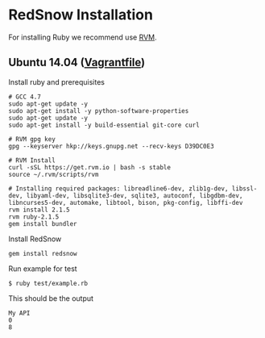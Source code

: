 
# RedSnow Installation

For installing Ruby we recommend use [RVM](https://rvm.io/rvm/install).

## Ubuntu 14.04 ([Vagrantfile](Vagrantfile))

Install ruby and prerequisites

    # GCC 4.7
    sudo apt-get update -y
    sudo apt-get install -y python-software-properties
    sudo apt-get update -y
    sudo apt-get install -y build-essential git-core curl

    # RVM gpg key
    gpg --keyserver hkp://keys.gnupg.net --recv-keys D39DC0E3

    # RVM Install
    curl -sSL https://get.rvm.io | bash -s stable
    source ~/.rvm/scripts/rvm

    # Installing required packages: libreadline6-dev, zlib1g-dev, libssl-dev, libyaml-dev, libsqlite3-dev, sqlite3, autoconf, libgdbm-dev, libncurses5-dev, automake, libtool, bison, pkg-config, libffi-dev
    rvm install 2.1.5
    rvm ruby-2.1.5
    gem install bundler

Install RedSnow

    gem install redsnow

Run example for test

    $ ruby test/example.rb

This should be the output

    My API
    0
    8




